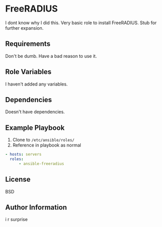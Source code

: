 FreeRADIUS
=========

I dont know why I did this. Very basic role to install FreeRADIUS. Stub for further expansion.

Requirements
------------

Don't be dumb. Have a bad reason to use it.

Role Variables
--------------

I haven't added any variables.

Dependencies
------------

Doesn't have dependencies.

Example Playbook
----------------

1. Clone to `/etc/ansible/roles/`
2. Reference in playbook as normal

```yml
- hosts: servers
  roles:
      - ansible-freeradius
```

License
-------

BSD

Author Information
------------------

i r surprise
